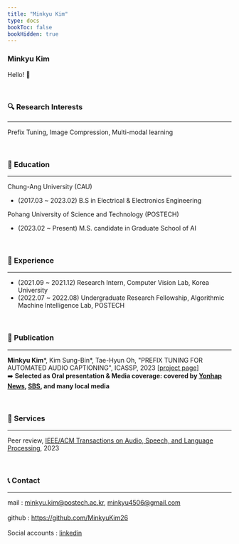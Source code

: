 ```yaml
---
title: "Minkyu Kim"
type: docs
bookToc: false
bookHidden: true
---
```


### **Minkyu Kim**

Hello! 👋 

<br>


### 🔍 Research Interests
---
Prefix Tuning, Image Compression, Multi-modal learning 

<br>

### 🏫 Education
---

Chung-Ang University (CAU) 
- (2017.03 ~ 2023.02) B.S in Electrical & Electronics Engineering

Pohang University of Science and Technology (POSTECH) 
  
- (2023.02 ~ Present) M.S. candidate in Graduate School of AI 

<br>

### 🏢 Experience
---
- (2021.09 ~ 2021.12) Research Intern, Computer Vision Lab, Korea University 
- (2022.07 ~ 2022.08) Undergraduate Research Fellowship, Algorithmic Machine Intelligence Lab, POSTECH


<br>

### 📜 Publication
---
**Minkyu Kim***, Kim Sung-Bin*, Tae-Hyun Oh, "PREFIX TUNING FOR AUTOMATED AUDIO CAPTIONING", ICASSP, 2023   [[project page](https://prefixaac.github.io)]  
➡️ **Selected as Oral presentation & Media coverage: covered by [Yonhap News](https://www.yna.co.kr/view/AKR20230413134500017?input=1195m), [SBS](https://news.sbs.co.kr/news/endPage.do?news_id=N1007153798&plink=ORI&cooper=NAVER), and many local media** 


<br>

### 📝 Services
---
Peer review, [IEEE/ACM Transactions on Audio, Speech, and Language Processing](https://signalprocessingsociety.org/publications-resources/ieeeacm-transactions-audio-speech-and-language-processing), 2023

<br>

### 📞 Contact
---

mail : minkyu.kim@postech.ac.kr, minkyu4506@gmail.com <br>  
github : https://github.com/MinkyuKim26 <br>  
Social accounts : [linkedin](https://www.linkedin.com/in/민규-김-24a946188/)  
